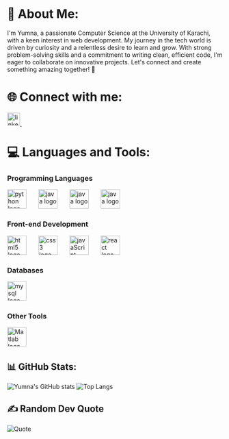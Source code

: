 # 💫 About Me:
I'm Yumna, a passionate Computer Science  at the University of Karachi, with a keen interest in web development. My journey in the tech world is driven by curiosity and a relentless desire to learn and grow. With strong problem-solving skills and a commitment to writing clean, efficient code, I'm eager to collaborate on innovative projects. Let's connect and create something amazing together! 🤝

# 🌐 Connect with me:
[<img src="https://cdn.jsdelivr.net/gh/devicons/devicon@latest/icons/linkedin/linkedin-original.svg"  height="30" alt="linkedIn logo"  />
  <img width="12" />](https://www.linkedin.com/in/yumna-mubeen-b0893a237)


# 💻 Languages and Tools:

### Programming Languages
<div align="left">
  <img src="https://cdn.jsdelivr.net/gh/devicons/devicon@latest/icons/python/python-original-wordmark.svg"  height="45" alt="python logo"  />
    <img width="20" />
  <img src="https://cdn.jsdelivr.net/gh/devicons/devicon@latest/icons/java/java-original-wordmark.svg"  height="45" alt="java logo"  />
    <img width="20" />
  <img src="https://cdn.jsdelivr.net/gh/devicons/devicon@latest/icons/c/c-original.svg"  height="45" alt="java logo"  />
    <img width="20"/>
  <img src="https://cdn.jsdelivr.net/gh/devicons/devicon@latest/icons/cplusplus/cplusplus-original.svg"   height="45" alt="java logo"  />
    <img width="20"/>    
</div>
          

### Front-end Development
<div align="left">
  <img src="https://cdn.jsdelivr.net/gh/devicons/devicon@latest/icons/html5/html5-original-wordmark.svg" 
   height="45" alt="html5 logo"  />
    <img width="20"/> 
  <img src="https://cdn.jsdelivr.net/gh/devicons/devicon@latest/icons/css3/css3-original-wordmark.svg" 
    height="45" alt="css3 logo"  />
    <img width="20"/> 
  <img src="https://cdn.jsdelivr.net/gh/devicons/devicon@latest/icons/javascript/javascript-original.svg"  height="45" alt="javaScript logo"  />
    <img width="20"/> 
  <img src="https://cdn.jsdelivr.net/gh/devicons/devicon@latest/icons/react/react-original-wordmark.svg"  height="45" alt="react logo"  />
    <img width="20"/>
</div>

<!-- ### Back-end Development
![Node.js](https://img.shields.io/badge/Node.js-339933?style=flat-square&logo=nodedotjs&logoColor=white)
![Express.js](https://img.shields.io/badge/Express.js-000000?style=flat-square&logo=express&logoColor=white) -->

### Databases
<div align="left">
  <img src="https://cdn.jsdelivr.net/gh/devicons/devicon@latest/icons/mysql/mysql-original-wordmark.svg"  height="45" alt="mysql logo"  />
    <img width="20" />
</div>          


### Other Tools
<div align="left">
  <img src="https://cdn.jsdelivr.net/gh/devicons/devicon@latest/icons/matlab/matlab-original.svg"  height="45" alt="Matlab logo"  />
    <img width="20"/>
          
</div>

## 📊 GitHub Stats:
![Yumna's GitHub stats](https://github-readme-stats.vercel.app/api?username=Yumna0019&show_icons=true&theme=radical)
![Top Langs](https://github-readme-stats.vercel.app/api/top-langs/?username=Yumna0019&layout=compact&theme=radical)


## ✍️ Random Dev Quote
![Quote](https://quotes-github-readme.vercel.app/api?type=horizontal&theme=radical)


